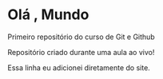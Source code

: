 # Olá , Mundo
 Primeiro repositório do curso de Git e Github

Repositório criado durante uma aula ao vivo!

Essa linha eu adicionei diretamente do site.
